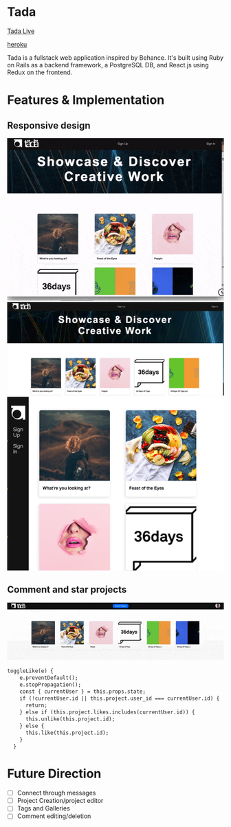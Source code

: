 # Tada 

[Tada Live][heroku]

[heroku][heroku]

[heroku]: http://tada-application.herokuapp.com

Tada is a fullstack web application inspired by Behance. It's built using Ruby on Rails as a backend framework, a PostgreSQL DB, and React.js using Redux on the frontend.


# Features & Implementation

## Responsive design
![Resize-screen](./docs/screenshots/resize.gif)
![Full-screen](./docs/screenshots/fullscreen.png)
![Smaller-screen](./docs/screenshots/smallscreen.png)

## Comment and star projects
![Resize-screen](./docs/screenshots/commentandstar.gif)

```javscript
toggleLike(e) {
    e.preventDefault();
    e.stopPropagation();
    const { currentUser } = this.props.state;
    if (!currentUser.id || this.project.user_id === currentUser.id) {
      return;
    } else if (this.project.likes.includes(currentUser.id)) {
      this.unlike(this.project.id);
    } else {
      this.like(this.project.id);
    }
  }
```

# Future Direction
- [ ] Connect through messages
- [ ] Project Creation/project editor
- [ ] Tags and Galleries
- [ ] Comment editing/deletion